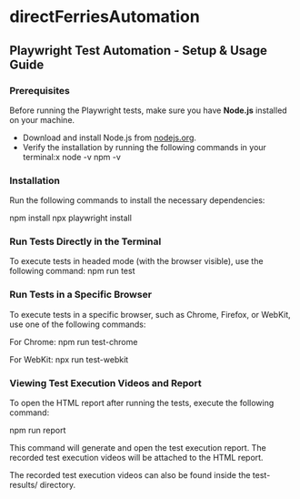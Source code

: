 # **directFerriesAutomation**

## **Playwright Test Automation - Setup & Usage Guide**

### **Prerequisites**
Before running the Playwright tests, make sure you have **Node.js** installed on your machine.

- Download and install Node.js from [nodejs.org](https://nodejs.org/).
- Verify the installation by running the following commands in your terminal:x
  node -v
  npm -v

### **Installation**
Run the following commands to install the necessary dependencies:

npm install
npx playwright install

### **Run Tests Directly in the Terminal**
To execute tests in headed mode (with the browser visible), use the following command:
npm run test

### **Run Tests in a Specific Browser**
To execute tests in a specific browser, such as Chrome, Firefox, or WebKit, use one of the following commands:

For Chrome:
npm run test-chrome

For WebKit:
npx run test-webkit

### **Viewing Test Execution Videos and Report**
To open the HTML report after running the tests, execute the following command:

npm run report

This command will generate and open the test execution report. The recorded test execution videos will be attached to the HTML report.

The recorded test execution videos can also be found inside the test-results/ directory.
